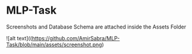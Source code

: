 # MLP-Task
Screenshots and Database Schema are attached inside the Assets Folder

![alt text]((https://github.com/AmirSabra/MLP-Task/blob/main/assets/screenshot.png)
